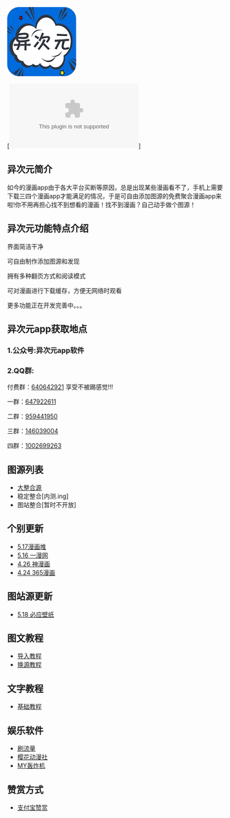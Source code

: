 <img src="./软件图片/source.jpg">

[![异次元](异次元.apk)]
## 异次元简介

如今的漫画app由于各大平台买断等原因，总是出现某些漫画看不了，手机上需要下载三四个漫画app才能满足的情况，于是可自由添加图源的免费聚合漫画app来啦!你不用再担心找不到想看的漫画！找不到漫画？自己动手做个图源！


## 异次元功能特点介绍

界面简洁干净

可自由制作添加图源和发现

拥有多种翻页方式和阅读模式

可对漫画进行下载缓存，方便无网络时观看

更多功能正在开发完善中。。。


## 异次元app获取地点

### 1.公众号:异次元app软件


### 2.QQ群:


付费群：[640642921](http://qm.qq.com/cgi-bin/qm/qr?k=-Zc_HsVIdCWsidPSihAC2zlOPgaERHsH)
享受不被踢感觉!!!


一群：[647922611](http://qm.qq.com/cgi-bin/qm/qr?k=mTJNcgCTs1gwe7hPN791S4k0gRnv4eY-)


二群：[959441950](http://qm.qq.com/cgi-bin/qm/qr?k=nOi8NLsHKzvacaJTbYd9_5_YnVEm4Ba3)


三群：[146039004](http://qm.qq.com/cgi-bin/qm/qr?k=szcg5QOxMAOTEg3BN4eWkOoZCez0_ngP)


四群：[1002699263](http://qm.qq.com/cgi-bin/qm/qr?k=ObITPKZs9HeTLNP4T1rtSWdXGMxb1lsd)


## 图源列表

- [大整合源](图源.txt)
- 稳定整合[内测.ing]
- 图站整合[暂时不开放]

## 个别更新

- [5.17漫画堆](./个别更新/5.17漫画堆.txt)
- [5.16 一漫网](./个别更新/5.16一漫网.txt)
- [4.26 神漫画](./个别更新/4.25神漫画.txt)
- [4.24 365漫画](./个别更新/365漫画.txt)

## 图站源更新

- [5.18 必应壁纸](./图站源更新/5.18必应壁纸.txt)

## 图文教程

- [导入教程](./导入教程/扫码和网络导入图文教程.jpg)
- [换源教程](./导入教程/换源教程.jpg)

## 文字教程

- [基础教程](./导入教程/异次元基础教程.txt)

## 娱乐软件

- [刷流量](./分享软件/刷流量.apk)
- [樱花动漫社](./分享软件/樱花动漫社.apk)
- [MY轰炸机](MY轰炸机.apk)

## 赞赏方式

- [支付宝赞赏](https://qr.alipay.com/fkx062850dfrjdgwviaunbe)
